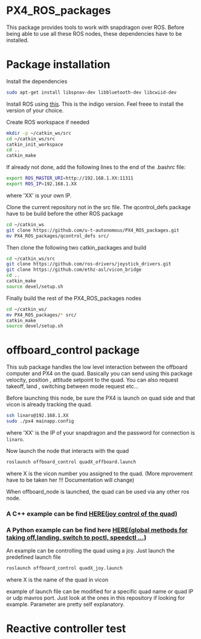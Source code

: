 # PX4_ROS_packages
This package provides tools to work with snapdragon over ROS.
Before being able to use all these ROS nodes, these dependencies have to be installed.

# Package installation

Install the dependencies
```sh
sudo apt-get install libspnav-dev libbluetooth-dev libcwiid-dev
```

Install ROS using [this](http://wiki.ros.org/indigo/Installation/Ubuntu). This is the indigo version. Feel freee to install the version of your choice.

Create ROS workspace if needed
```sh
mkdir -p ~/catkin_ws/src
cd ~/catkin_ws/src
catkin_init_workspace
cd ..
catkin_make
```
If already not done, add the following lines to the end of the .bashrc file:
```sh
export ROS_MASTER_URI=http://192.168.1.XX:11311
export ROS_IP=192.168.1.XX
```
where 'XX' is your own IP.

Clone the current repository not in the src file. The qcontrol_defs package have to be build before the other ROS package
```sh
cd ~/catkin_ws
git clone https://github.com/u-t-autonomous/PX4_ROS_packages.git
mv PX4_ROS_packages/qcontrol_defs src/
```

Then clone the following two catkin_packages and build
```sh
cd ~/catkin_ws/src
git clone https://github.com/ros-drivers/joystick_drivers.git
git clone https://github.com/ethz-asl/vicon_bridge
cd ..
catkin_make
source devel/setup.sh
```

Finally build the rest of the PX4_ROS_packages nodes
```sh
cd ~/catkin_ws/
mv PX4_ROS_packages/* src/
catkin_make
source devel/setup.sh
```
# offboard_control package
This sub package handles the low level interaction between the offboard computer and PX4 on the quad. Basically you can send using this package velocity, position , attitude setpoint to the quad. You can also request takeoff, land , switching between mode request etc...

Before launching this node, be sure the PX4 is launch on quad side and that vicon is already tracking the quad.
```sh
ssh linaro@192.168.1.XX
sudo ./px4 mainapp.config
```
where 'XX' is the IP of your snapdragon and the password for connection is `linaro`.

Now launch the node that interacts with the quad
```sh
roslaunch offboard_control quadX_offboard.launch
```
where X is the vicon number you assigned to the quad. (More mprovement have to be taken her !!! Documentation will change)

When offboard_node is launched, the quad can be used via any other ros node. 

###	A C++ example can be find [HERE(joy control of the quad)](https://github.com/u-t-autonomous/PX4_ROS_packages/blob/master/offboard_control/src/snap_joy.cpp)

### A Python example can be find here [HERE(global methods for taking off,landing, switch to poctl, speedctl ...)](https://github.com/u-t-autonomous/PX4_ROS_packages/blob/master/reactive_test/src/system_node.py)

An example can be controlling the quad using a joy. Just launch the predefined launch file
```sh
roslaunch offboard_control quadX_joy.launch
```
where X is the name of the quad in vicon 

example of launch file can be modified for a specific quad name or quad IP or udp mavros port. Just look at the ones in this repository if looking for example. Parameter are pretty self explanatory.

# Reactive controller test
